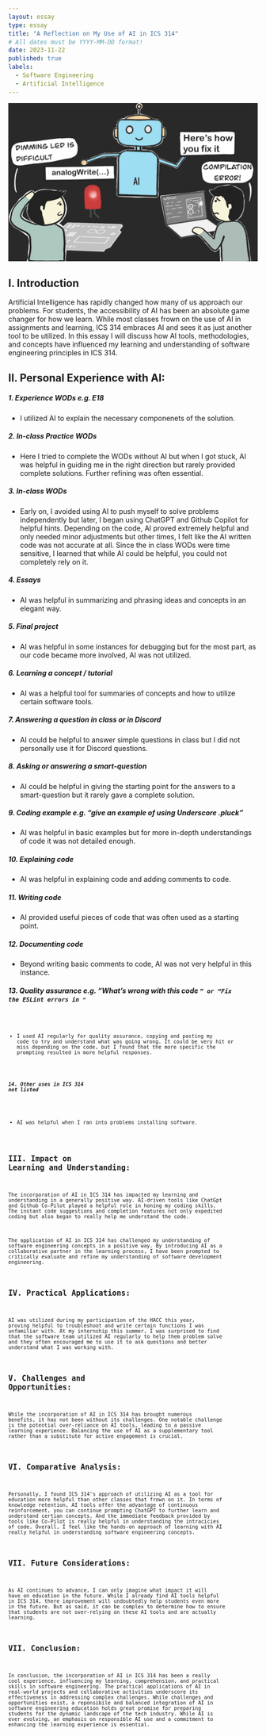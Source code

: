 ```yaml
---
layout: essay
type: essay
title: "A Reflection on My Use of AI in ICS 314"
# All dates must be YYYY-MM-DD format!
date: 2023-11-22
published: true
labels:
  - Software Engineering
  - Artificial Intelligence
---
```


<img class="img-fluid" src="../img/cuteAI.png">

## I. Introduction

Artificial Intelligence has rapidly changed how many of us approach our problems.  For students, the accessibility of AI has been an absolute game changer for how we learn.  While most classes frown on the use of AI in assignments and learning, ICS 314 embraces AI and sees it as just another tool to be utilized. In this essay I will discuss how AI tools, methodologies, and concepts have influenced my learning and understanding of software engineering principles in ICS 314. 

## II. Personal Experience with AI:
##### 1. Experience WODs e.g. E18
- I utilized AI to explain the necessary componenets of the solution. 
  
##### 2. In-class Practice WODs
- Here I tried to complete the WODs without AI but when I got stuck, AI was helpful in guiding me in the right direction but rarely provided complete solutions.  Further refining was often essential.
  
##### 3. In-class WODs
- Early on, I avoided using AI to push myself to solve problems independently but later, I began using ChatGPT and Github Copilot for helpful hints.  Depending on the code, AI proved extremely helpful and only needed minor adjustments but other times, I felt like the AI written code was not accurate at all.  Since the in class WODs were time sensitive, I learned that while AI could be helpful, you could not completely rely on it.
  
##### 4. Essays
- AI was helpful in summarizing and phrasing ideas and concepts in an elegant way.
  
##### 5. Final project
- AI was helpful in some instances for debugging but for the most part, as our code became more involved, AI was not utilized.
  
##### 6. Learning a concept / tutorial
- AI was a helpful tool for summaries of concepts and how to utilize certain software tools.
  
##### 7. Answering a question in class or in Discord
- AI could be helpful to answer simple questions in class but I did not personally use it for Discord questions.
  
##### 8. Asking or answering a smart-question
- AI could be helpful in giving the starting point for the answers to a smart-question but it rarely gave a complete solution.
  
##### 9. Coding example e.g. “give an example of using Underscore .pluck”
- AI was helpful in basic examples but for more in-depth understandings of code it was not detailed enough. 
  
##### 10. Explaining code
- AI was helpful in explaining code and adding comments to code.
  
##### 11. Writing code
- AI provided useful pieces of code that was often used as a starting point.
  
##### 12. Documenting code
- Beyond writing basic comments to code, AI was not very helpful in this instance.
   
##### 13. Quality assurance e.g. “What’s wrong with this code <code here>” or “Fix the ESLint errors in <code here>”
- I used AI regularly for quality assurance, copying and pasting my code to try and understand what was going wrong.  It could be very hit or miss depending on the code, but I found that the more specific the prompting resulted in more helpful responses.
  
##### 14. Other uses in ICS 314 not listed
- AI was helpful when I ran into problems installing software. 

## III. Impact on Learning and Understanding:
The incorporation of AI in ICS 314 has impacted my learning and understanding in a generally positive way. AI-driven tools like ChatGpt and Github Co-Pilot played a helpful role in honing my coding skills. The instant code suggestions and completion features not only expedited coding but also began to really help me understand the code.

The application of AI in ICS 314 has challenged my understanding of software engineering concepts in a positive way. By introducing AI as a collaborative partner in the learning process, I have been prompted to critically evaluate and refine my understanding of software development engineering.

## IV. Practical Applications:
AI was utilized during my participation of the HACC this year, proving helpful to troubleshoot and write certain functions I was unfamiliar with. At my internship this summer, I was surprised to find that the software team utilized AI regularly to help them problem solve and they often encouraged me to use it to ask questions and better understand what I was working with. 

## V. Challenges and Opportunities:
While the incorporation of AI in ICS 314 has brought numerous benefits, it has not been without its challenges. One notable challenge is the potential over-reliance on AI tools, leading to a passive learning experience. Balancing the use of AI as a supplementary tool rather than a substitute for active engagement is crucial.

## VI. Comparative Analysis:
Personally, I found ICS 314's approach of utilizing AI as a tool for education more helpful than other classes that frown on it.  In terms of knowledge retention, AI tools offer the advantage of continuous reinforcement, you can continue prompting ChatGPT to further learn and understand certian concepts. And the immediate feedback provided by tools like Co-Pilot is really helpful in understanding the intracicies of code. Overall, I feel like the hands-on approach of learning with AI really helpful in understanding software engineering concepts.


## VII. Future Considerations:
As AI continues to advance, I can only imagine what impact it will have on education in the future.  While I already find AI tools helpful in ICS 314, there improvement will undoubtedly help students even more in the future.  But as said, it can be complex to determine how to ensure that students are not over-relying on these AI tools and are actually learning. 

## VII. Conclusion: 
In conclusion, the incorporation of AI in ICS 314 has been a really cool experience, influencing my learning, comprehension, and practical skills in software engineering. The practical applications of AI in real-world projects and collaborative activities underscore its effectiveness in addressing complex challenges. While challenges and opportunities exist, a reponsibile and balanced integration of AI in software engineering education holds great promise for preparing students for the dynamic landscape of the tech industry. While AI is ever evolving, an emphasis on responsible AI use and a commitment to enhancing the learning experience is essential.

